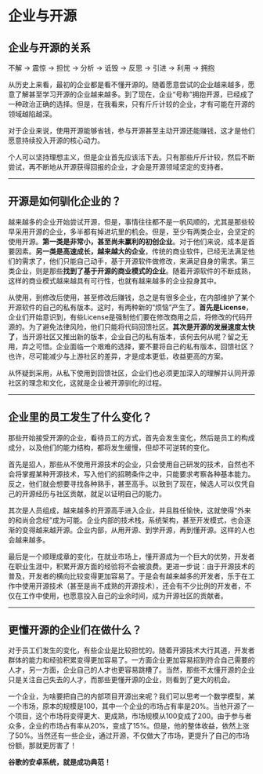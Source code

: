 # 企业与开源

## 企业与开源的关系

不解 → 震惊 → 担忧 → 分析 → 诋毁 → 反思 → 引进 → 利用 → 拥抱

从历史上来看，最初的企业都是看不懂开源的。随着愿意尝试的企业越来越多，愿意了解甚至学习开源的企业越来越多。到了现在，企业“号称”拥抱开源，已经成了一种政治正确的选择。但是，在我看来，只有斤斤计较的企业，才有可能在开源的领域越陷越深。
 
对于企业来说，使用开源能够省钱，参与开源甚至主动开源还能赚钱，这才是他们愿意持续投入开源的核心动力。
 
个人可以坚持理想主义，但是企业首先应该活下去。只有那些斤斤计较，然后不断尝试，再不断地从开源获得回报的企业，才会是开源领域坚定的支持者。

---

## 开源是如何驯化企业的？

越来越多的企业开始尝试开源，但是，事情往往都不是一帆风顺的，尤其是那些较早采用开源的企业，多半都有掉进坑里的机会。但是，至少有两类企业，会坚定的使用开源。**第一类是非常小，甚至尚未赢利的初创企业**。对于他们来说，成本是首要因素。**另一类是高速成长，越来越大的企业**，传统的商业软件，已经无法满足他们的需求了，他们只能自己动手，基于开源软件做修改，来满足自身的需求。第三类企业，则是那些**找到了基于开源的商业模式的企业**。随着开源软件的不断成熟，这样的商业模式越来越具有可行性，也就有越来越多的企业投身其中。
 
从使用，到修改后使用，甚至修改后赚钱，总之是有很多企业，在内部维护了某个开源软件的自己的私有版本。这时，有两种新的“烦恼”产生了。**首先是License**，企业们开始意识到，有些License是强制他们要在修改商用之后，将修改的代码开源的。为了避免法律风险，他们只能将代码回馈社区。**其次是开源的发展速度太快了**，当开源社区又推出新的版本，企业自己的私有版本，该何去何从呢？留之无用，弃之可惜。企业面临一个艰难的选择，要不要将自己的私有版本，回馈社区？也许，尽可能减少与上游社区的差异，才是成本更低，收益更高的方案。
 
从怀疑到采用，从私下使用到回馈社区，企业们也必须更加深入的理解并认同开源社区的理念和文化，这就是企业被开源驯化的过程。

---

## 企业里的员工发生了什么变化？

那些开始接受开源的企业，看待员工的方式，首先会发生变化，然后是员工的构成成分，以及他们的能力结构，都将发生缓慢，但却不可逆转的变化。

首先是招人，那些从不使用开源技术的企业，只会使用自己研发的技术，自然也不会将掌握某种开源技术，写入他们的招聘条件之中，只能要求考察各种基本能力。反之，他们就会想要寻找各种熟手，甚至高手。以致到了现在，候选人可以仅凭自己的开源经历与社区贡献，就足以证明自己的能力。
 
其次是人员组成，越来越多的开源高手进入企业，并且胜任愉快，这就使得“外来的和尚会念经”成为可能。企业内部的技术栈，系统架构，甚至开发模式，也会逐渐的变得越来越开源。企业内部，从用开源、到学开源，再到懂开源。这样的人也会越来越多。
 
最后是一个顺理成章的变化，在就业市场上，懂开源成为一个巨大的优势，开发者在职业生涯中，积累开源方面的经验将不会被浪费。更进一步说：由于开源技术的普及，开发者的横向比较变得更加容易了。于是会有越来越多的开发者，乐于在工作中使用开源技术（甚至是尚不成熟的开源技术），还会有不少比例的开发者，不仅在工作中使用，也愿意投入自己的业余时间，成为开源社区的贡献者。

---

## 更懂开源的企业们在做什么？

对于员工们发生的变化，有些企业是比较担忧的。随着开源技术大行其道，开发者群体的能力和经验积累变得更加容易了。一方面企业更加容易招到符合自己需要的人才，另一方面，企业自己的人才也更容易跳槽了。当然，那些不太懂开源的企业只是关注自己失去的人才，而那些更懂开源的企业，则看到了更大的机会。

一个企业，为啥要把自己的内部项目开源出来呢？我们可以思考一个数学模型，某一个市场，原本的规模是100，其中一个企业的市场占有率是20%。当他开源了一个项目，这个市场将变得更大、更成熟，市场规模从100变成了200。由于参与者众多，企业的市场占有率从20%，变成了15%。但是，他的整体收益，依然上涨了50%。当然还有一些企业，通过开源，不仅做大了市场，更提升了自己的市场份额，那就更厉害了！

**谷歌的安卓系统，就是成功典范！**